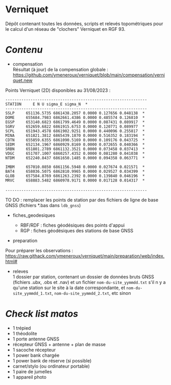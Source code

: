 # Verniquet

Dépôt contenant toutes les données, scripts et relevés topométriques pour le calcul d'un réseau de "clochers" Verniquet en RGF 93.

# _Contenu_

* compensation <br/>
Résultat (à jour) de la compensation globale :<br/>
https://github.com/ymeneroux/verniquet/blob/main/compensation/verniquet.new

Points Verniquet (2D) disponibles au 31/08/2023 : <br/>

``--------------------------------------------------------------``<br/>
``STATION     E N U sigma_E sigma_N  *``<br/>
``--------------------------------------------------------------``<br/>
  ``SSLP     651136.5735 6861438.2057 0.0000 0.127656 0.048138  *  ``<br/>
  ``DOME     655684.7983 6862661.4386 0.0000 0.485574 0.126810  *  ``<br/>
  ``EGSP     653140.6823 6861799.4649 0.0000 0.087431 0.089917  *  ``<br/>
  ``SGRV     652659.6822 6861915.6753 0.0000 0.120771 0.089977  *  ``<br/>
  ``SCPL     651943.4578 6861902.9251 0.0000 0.440096 0.255817  *  ``<br/>
  ``MINA     651821.3812 6865439.1870 0.0000 0.516352 0.183194  *  ``<br/>
  ``CDTN     655859.6355 6861090.5169 0.0000 0.109176 0.043725  *  ``<br/>
  ``SEDM     652134.1967 6860929.8169 0.0000 0.072655 0.040366  *  ``<br/>
  ``SRBN     651801.2789 6861132.3521 0.0000 0.073458 0.037413  *  ``<br/>
  ``VDGC     651707.1007 6860257.4352 0.0000 0.081280 0.041038  *  ``<br/>
  ``NTDM     652240.8437 6861650.1485 0.0000 0.094358 0.063771  *  ``<br/>
  ``                                                               ``<br/>
  ``IMBM     657010.0850 6861156.5948 0.0000 0.027674 0.021571  *  ``<br/>
  ``BAT4     658036.5075 6862810.9965 0.0000 0.029527 0.034399  *  ``<br/>
  ``GLOB     657584.8769 6861263.2392 0.0000 0.139840 0.046196  *  ``<br/>
  ``MRVC     658883.5482 6860978.9171 0.0000 0.017128 0.014317  *  ``<br/>	 
``--------------------------------------------------------------``<br/>


TO DO : remplacer les points de station par des fichiers de ligne de base GNSS (fichiers *.bas dans ``ldb_gnss``)

* fiches_geodesiques
    * RBF/RDF : fiches géodésiques des points d'appui
    * RGP : fiches géodésiques des stations de base GNSS

* preparation

Pour préparer les observations : <br/>
https://raw.githack.com/ymeneroux/verniquet/main/preparation/web/index.html#

* releves<br/>
1 dossier par station, contenant un dossier de données bruts GNSS (fichiers .ubx, .obs et .nav) et un fichier ``nom-du-site_yymmdd.txt`` s'il n y a qu'une station sur le site à la date correspondante, et ``nom-du-site_yymmdd_1.txt``, ``nom-du-site_yymmdd_2.txt``, etc sinon

# _Check list matos_
* 1 trépied
* 1 théodolite
* 1 porte antenne GNSS
* récepteur GNSS + antenne + plan de masse
* 1 sacoche récepteur
* 1 power bank chargée
* 1 power bank de réserve (si possible)
* carnet/stylo (ou ordinateur portable)
* 1 paire de jumelles
* 1 appareil photo
